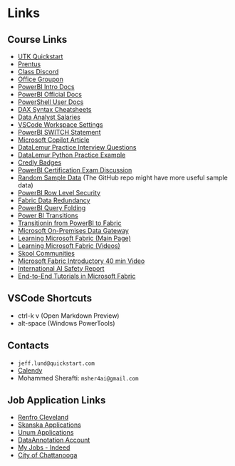 # Links

## Course Links

- [UTK Quickstart](https://utk.quickstart.com/my-dashboard/#/bootcamp/0)
- [Prentus](https://quickstart.prentus.co)
- [Class Discord](https://discord.com/channels/1342913437122039838/1342913437122039843)
- [Office Groupon](https://www.groupon.com/deals/license-tom-llc-1)
- [PowerBI Intro Docs](https://monashdatafluency.github.io/Power_BI/powerbi-intro.pdf)
- [PowerBI Official Docs](https://learn.microsoft.com/en-us/power-bi/)
- [PowerShell User Docs](https://github.com/ab14jain/PowerShell)
- [DAX Syntax Cheatsheets](https://thedataschool.co.uk/rosh-khan/dax-cheat-sheet-for-beginners/)
- [Data Analyst Salaries](https://builtin.com/salaries)
- [VSCode Workspace Settings](https://vscode-docs.readthedocs.io/en/stable/customization/userandworkspace/)
- [PowerBI SWITCH Statement](https://www.datacamp.com/tutorial/switch-in-dax-for-power-bi)
- [Microsoft Copilot Article](https://www.techtarget.com/searchdatamanagement/tip/How-to-use-Microsoft-Copilot-in-Power-BI)
- [DataLemur Practice Interview Questions](https://datalemur.com/questions)
- [DataLemur Python Practice Example](https://datalemur.com/questions/python-pascals-triangle)
- [Credly Badges](https://www.credly.com/users/alex-munger.3a168db4)
- [PowerBI Certification Exam Discussion](https://www.reddit.com/r/PowerBI/comments/11m7e6s/power_bi_data_analyst_pl300_exam_what_is_it_like/?rdt=39857)
- [Random Sample Data](https://raw.githubusercontent.com/MicrosoftLearning/dp-data/main/orders.csv) (The GitHub repo might have more useful sample data)
- [PowerBI Row Level Security](https://learn.microsoft.com/en-us/fabric/security/service-admin-row-level-security)
- [Fabric Data Redundancy](https://community.fabric.microsoft.com/t5/Desktop/How-to-avoid-redundancy-in-a-double-table-relationship-scenario/td-p/2989391)
- [PowerBI Query Folding](https://learn.microsoft.com/en-us/power-query/query-folding-basics)
- [Power BI Transitions](https://www.plainconcepts.com/transition-power-bi-fabric/)
- [Transitionin from PowerBI to Fabric](https://powerbi.microsoft.com/en-us/blog/grace-period-for-transitioning-from-power-bi-premium-to-microsoft-fabric/)
- [Microsoft On-Premises Data Gateway](https://learn.microsoft.com/en-us/data-integration/gateway/service-gateway-install)
- [Learning Microsoft Fabric (Main Page)](https://www.skool.com/microsoft-fabric)
- [Learning Microsoft Fabric (Videos)](https://www.youtube.com/@LearnMicrosoftFabric)
- [Skool Communities](https://www.skool.com/settings?t=communities)
- [Microsoft Fabric Introductory 40 min Video](https://www.youtube.com/watch?v=J4i5lcROJcs)
- [International AI Safety Report](https://www.gov.uk/government/publications/international-ai-safety-report-2025)
- [End-to-End Tutorials in Microsoft Fabric](https://learn.microsoft.com/en-us/fabric/fundamentals/end-to-end-tutorials)

## VSCode Shortcuts

- ctrl-k v (Open Markdown Preview)
- alt-space (Windows PowerTools)

## Contacts

- `jeff.lund@quickstart.com`
- [Calendy](https://calendly.com/jeff-lund/datascience)
- Mohammed Sherafti: `msher4ai@gmail.com`

## Job Application Links

- [Renfro Cleveland](https://www.paycomonline.net/v4/ats/web.php/application/MyApplications#!applications)
- [Skanska Applications](https://careers-skanska.icims.com/jobs/dashboard?hashed=-921244075)
- [Unum Applications](https://unum.wd1.myworkdayjobs.com/en-US/External/userHome?Job_Application_ID=JOB_APPLICATION-3-1086456)
- [DataAnnotation Account](https://app.dataannotation.tech/workers/tasks/6e57ab1c-ec8b-4ae3-acdc-326418cd2f22?task_response_id=90ad52fb-e5f9-49d1-8b64-2a512cc83e31)
- [My Jobs - Indeed](https://myjobs.indeed.com/applied?co=US&hl=en_US&tk=1inha1s9fg8gt801&from=_atweb_indapply-myJobsPromo-SmartApply)
- [City of Chattanooga](https://fa-eqto-saasfaprod1.fa.ocs.oraclecloud.com/hcmUI/CandidateExperience/en/sites/CX_1/my-profile)
